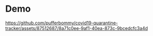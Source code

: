 # Demo
https://github.com/pufferbommy/covid19-quarantine-tracker/assets/87512687/8a71c0ee-9af1-40ea-873c-9bcedcfc3a4d
